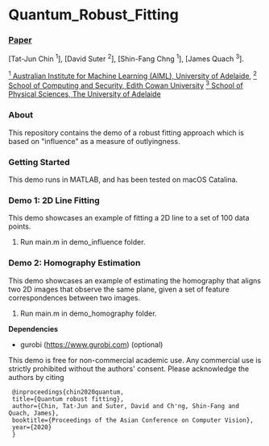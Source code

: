 # Quantum_Robust_Fitting

### [Paper](https://openaccess.thecvf.com/content/ACCV2020/papers/Chin_Quantum_Robust_Fitting_ACCV_2020_paper.pdf) 

[Tat-Jun Chin <sup>1</sup>], 
[David Suter <sup>2</sup>], 
[Shin-Fang Chng <sup>1</sup>], 
[James Quach <sup>3</sup>].

[<sup>1</sup>  Australian Institute for Machine Learning (AIML), University of Adelaide](https://www.adelaide.edu.au/aiml/), 
[<sup>2</sup>  School of Computing and Security, Edith Cowan University]()
[<sup>3</sup>  School of Physical Sciences, The University of Adelaide]()


### About ###
This repository contains the demo of a robust fitting approach which is based on "influence" as a measure of outlyingness.


### Getting Started ###
This demo runs in MATLAB, and has been tested on macOS Catalina.

### Demo 1: 2D Line Fitting ###
This demo showcases an example of fitting a 2D line to a set of 100 data points.
1. Run main.m in demo_influence folder.

### Demo 2: Homography Estimation ###
This demo showcases an example of estimating the homography that aligns two 2D images that observe the same plane, given a set of feature correspondences between two images. 
1. Run main.m in demo_homography folder.
   

**Dependencies**
- gurobi (https://www.gurobi.com) (optional)



This demo is free for non-commercial academic use. Any commercial use is strictly prohibited without the authors' consent. Please acknowledge the authors by citing
 
 ```
  @inproceedings{chin2020quantum,
  title={Quantum robust fitting},
  author={Chin, Tat-Jun and Suter, David and Ch'ng, Shin-Fang and Quach, James},
  booktitle={Proceedings of the Asian Conference on Computer Vision},
  year={2020}
  }
````
